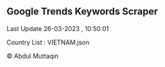 

## Google Trends Keywords Scraper 
 
Last Update 26-03-2023 , 10:50:01

Country List :
VIETNAM.json



© Abdul Muttaqin 
